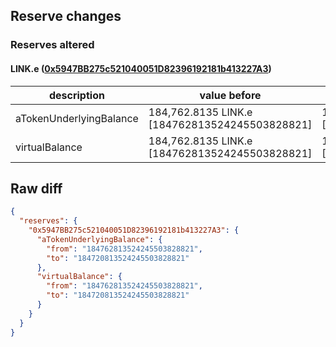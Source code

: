 ## Reserve changes

### Reserves altered

#### LINK.e ([0x5947BB275c521040051D82396192181b413227A3](https://snowtrace.io/address/0x5947BB275c521040051D82396192181b413227A3))

| description | value before | value after |
| --- | --- | --- |
| aTokenUnderlyingBalance | 184,762.8135 LINK.e [184762813524245503828821] | 184,720.8135 LINK.e [184720813524245503828821] |
| virtualBalance | 184,762.8135 LINK.e [184762813524245503828821] | 184,720.8135 LINK.e [184720813524245503828821] |


## Raw diff

```json
{
  "reserves": {
    "0x5947BB275c521040051D82396192181b413227A3": {
      "aTokenUnderlyingBalance": {
        "from": "184762813524245503828821",
        "to": "184720813524245503828821"
      },
      "virtualBalance": {
        "from": "184762813524245503828821",
        "to": "184720813524245503828821"
      }
    }
  }
}
```